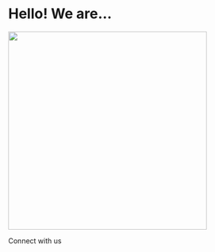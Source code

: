 # Hello! We are...

<img src="https://lh3.googleusercontent.com/fife/ABSRlIpROdrDi-bCwlr7WSskblOof3mCjgbtDyYAUCacaMLAOLmgURxSkh21ZUwTP3QyyH_PRkJzswXeosVjz3E2XMPJmJba-x0vSgMGsVzybOYoe9lc6RIcUwOx-2S4rFPrzzrcAeftJVuU71ECGL8sMDoZqYqLfXm876BuAJKIy2_Rd_K2I6zFCQ-2ESgBsPsISAvEReYfNV1sFpbptvyNE91hh6gNJpaFROS8cPD--z9moic1DrFpyDhE3ZMFxE2-Vf88aUGRogSlrBh4S0yUimGwR7TqNjjMSWUoNQVtFP7dmvqSZtjFqp7toUazybK6NoGyAqI_MiXklPfjSHc0xWBU6TH6t-TZypC2PNxAoHLZQOiVVDsLPRCF21szqzrVjSFIXW0uMV1iyccoJoz7Fw3IYqfCFX8Yl2hH_WRDQ58ShYIrrFc3DoBENePgr6g9pYggVtEbXVAXoT0OZTwTPb3rIa4jKirg7irsmrGnfIrtUZa09Nfidxzrg0bmFzL2741pGOdyzY1L42yR4fhVIFfYriMowc3_cbvhrB8ap11mqvaZgKtfWIX7gj4iapd1w7dVWKWQT7yzMcaEzVN04EdaF3XMz9dSd7PCJwrhU2rPp1PdmQVAtMciDUnrRHG6ZF4iP7mA2U1iSlNinA9y-trj-50JfXCmv4YfJy8_wlZK_SoDLhMO0lXZeKR2eMcABMSSdfx2uOpH2XuMRlf969ScmmPnaYwWjq8=w960-h890-ft" width="400px"/>

Connect with us <a href="https://www.facebook.com/pawpantrymission"><i class="fab fa-facebook-f"></i></a><a href="https://www.instagram.com/pawpantrymission/"><i class="fab fa-instagram"></i></a><a href="mailto:hello@pawpantrymission.com"><i class="far fa-envelope"></i></a>

<!-- Messenger Chat Plugin Code -->
<div id="fb-root"></div>
<script>
  window.fbAsyncInit = function() {
    FB.init({
      xfbml            : true,
      version          : 'v10.0'
    });
  };

  (function(d, s, id) {
    var js, fjs = d.getElementsByTagName(s)[0];
    if (d.getElementById(id)) return;
    js = d.createElement(s); js.id = id;
    js.src = 'https://connect.facebook.net/en_US/sdk/xfbml.customerchat.js';
    fjs.parentNode.insertBefore(js, fjs);
  }(document, 'script', 'facebook-jssdk'));
</script>

<!-- Your Chat Plugin code -->
<div class="fb-customerchat"
  attribution="biz_inbox"
  page_id="108657867537706">
</div>
